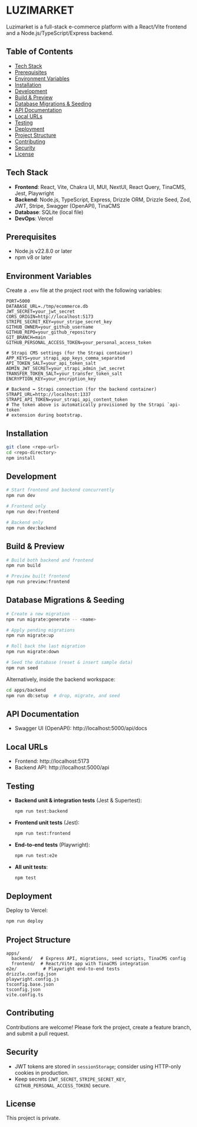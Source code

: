 # LUZIMARKET

Luzimarket is a full-stack e-commerce platform with a React/Vite frontend and a Node.js/TypeScript/Express backend.

## Table of Contents
- [Tech Stack](#tech-stack)
- [Prerequisites](#prerequisites)
- [Environment Variables](#environment-variables)
- [Installation](#installation)
- [Development](#development)
- [Build & Preview](#build--preview)
- [Database Migrations & Seeding](#database-migrations--seeding)
- [API Documentation](#api-documentation)
- [Local URLs](#local-urls)
- [Testing](#testing)
- [Deployment](#deployment)
- [Project Structure](#project-structure)
- [Contributing](#contributing)
- [Security](#security)
- [License](#license)

## Tech Stack
- **Frontend**: React, Vite, Chakra UI, MUI, NextUI, React Query, TinaCMS, Jest, Playwright
- **Backend**: Node.js, TypeScript, Express, Drizzle ORM, Drizzle Seed, Zod, JWT, Stripe, Swagger (OpenAPI), TinaCMS
- **Database**: SQLite (local file)
- **DevOps**: Vercel

## Prerequisites
- Node.js v22.8.0 or later
- npm v8 or later

## Environment Variables
Create a `.env` file at the project root with the following variables:

```dotenv
PORT=5000
DATABASE_URL=./tmp/ecommerce.db
JWT_SECRET=your_jwt_secret
CORS_ORIGIN=http://localhost:5173
STRIPE_SECRET_KEY=your_stripe_secret_key
GITHUB_OWNER=your_github_username
GITHUB_REPO=your_github_repository
GIT_BRANCH=main
GITHUB_PERSONAL_ACCESS_TOKEN=your_personal_access_token

# Strapi CMS settings (for the Strapi container)
APP_KEYS=your_strapi_app_keys_comma_separated
API_TOKEN_SALT=your_api_token_salt
ADMIN_JWT_SECRET=your_strapi_admin_jwt_secret
TRANSFER_TOKEN_SALT=your_transfer_token_salt
ENCRYPTION_KEY=your_encryption_key

# Backend ↔ Strapi connection (for the backend container)
STRAPI_URL=http://localhost:1337
STRAPI_API_TOKEN=your_strapi_api_content_token
# The token above is automatically provisioned by the Strapi `api-token`
# extension during bootstrap.
```

## Installation
```bash
git clone <repo-url>
cd <repo-directory>
npm install
```

## Development
```bash
# Start frontend and backend concurrently
npm run dev

# Frontend only
npm run dev:frontend

# Backend only
npm run dev:backend
```

## Build & Preview
```bash
# Build both backend and frontend
npm run build

# Preview built frontend
npm run preview:frontend
```

## Database Migrations & Seeding
```bash
# Create a new migration
npm run migrate:generate -- <name>

# Apply pending migrations
npm run migrate:up

# Roll back the last migration
npm run migrate:down

# Seed the database (reset & insert sample data)
npm run seed
```
Alternatively, inside the backend workspace:
```bash
cd apps/backend
npm run db:setup  # drop, migrate, and seed
```

## API Documentation
- Swagger UI (OpenAPI): http://localhost:5000/api/docs

## Local URLs
- Frontend: http://localhost:5173
- Backend API: http://localhost:5000/api

## Testing
- **Backend unit & integration tests** (Jest & Supertest):
  ```bash
  npm run test:backend
  ```
- **Frontend unit tests** (Jest):
  ```bash
  npm run test:frontend
  ```
- **End-to-end tests** (Playwright):
  ```bash
  npm run test:e2e
  ```
- **All unit tests**:
  ```bash
  npm test
  ```

## Deployment
Deploy to Vercel:
```bash
npm run deploy
```

## Project Structure
```
apps/
  backend/   # Express API, migrations, seed scripts, TinaCMS config
  frontend/  # React/Vite app with TinaCMS integration
e2e/          # Playwright end-to-end tests
drizzle.config.json
playwright.config.js
tsconfig.base.json
tsconfig.json
vite.config.ts
```

## Contributing
Contributions are welcome! Please fork the project, create a feature branch, and submit a pull request.

## Security
- JWT tokens are stored in `sessionStorage`; consider using HTTP-only cookies in production.
- Keep secrets (`JWT_SECRET`, `STRIPE_SECRET_KEY`, `GITHUB_PERSONAL_ACCESS_TOKEN`) secure.

## License
This project is private.
